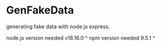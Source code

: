 # GenFakeData
generating fake data with node.js express.

node.js version needed v18.16.0 ^
npm     version needed 9.5.1    ^